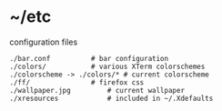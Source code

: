 # ~/etc
configuration files

	./bar.conf			# bar configuration
	./colors/			# various XTerm colorschemes
	./colorscheme -> ./colors/*	# current colorscheme
	./ff/				# firefox css
	./wallpaper.jpg			# current wallpaper
	./xresources			# included in ~/.Xdefaults
